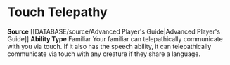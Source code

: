 ﻿---
ability_type: Familiar
id: '36'
name: Touch Telepathy
rarity: Common
source: '[[DATABASE/source/Advanced Player''s Guide|Advanced Player''s Guide]]'
type: Familiar Ability

---
# Touch Telepathy

**Source** [[DATABASE/source/Advanced Player's Guide|Advanced Player's Guide]] 
**Ability Type** Familiar
Your familiar can telepathically communicate with you via touch. If it also has the speech ability, it can telepathically communicate via touch with any creature if they share a language.